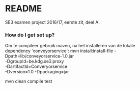 # README #

SE3 examen project 2016/17, eerste zit, deel A.

### How do I get set up? ###

Om te compileer gebruik maven, na het installeren van de lokale dependency 'conveyorservice':
mvn install:install-file -Dpath=lib/conveyorservice-1.0.jar\
         -DgroupId=be.kdg.se3.proxy \
         -DartifactId=Converyorservice \
         -Dversion=1.0 -Dpackaging=jar

mvn clean compile test